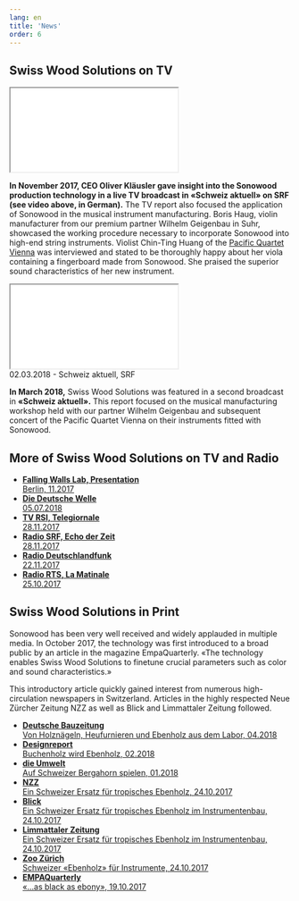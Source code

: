 ```yaml
---
lang: en
title: 'News'
order: 6
---
```


<div class="full-width">
<div class="wrap">

## Swiss Wood Solutions on TV

<div class="videocontainer">
<iframe src="//tp.srgssr.ch/p/srf/embed?urn=urn:srf:video:5e034e98-bd53-4f10-9439-4dca60fe9484&start=627" allowfullscreen name="Schweiz aktuell vom 28.11.2017">
</iframe>
</div>

**In November 2017, CEO Oliver Kläusler gave insight into the
Sonowood production technology in a live TV broadcast in «Schweiz aktuell» on
SRF (see video above, in German).** The TV report also focused the
application of Sonowood in the musical instrument manufacturing. Boris
Haug, violin manufacturer from our premium partner Wilhelm Geigenbau in
Suhr, showcased the working procedure necessary to incorporate Sonowood
into high-end string instruments. Violist Chin-Ting Huang of the
[Pacific Quartet Vienna](http://pacificquartet.com) was interviewed and
stated to be thoroughly happy about her viola containing a fingerboard
made from Sonowood. She praised the superior sound characteristics of
her new instrument.

<div class="videocontainer">
<iframe src='//tp.srgssr.ch/p/srf/embed?urn=urn:srf:video:496e96cd-8b96-4c48-9a94-9c0cacf98131&start=' allowfullscreen name='«Schweizer» Tropenholz im Test'></iframe>
<figcaption>02.03.2018 - Schweiz aktuell, SRF</figcaption>
</div>

**In March 2018,** Swiss Wood Solutions was featured in a second
broadcast in **«Schweiz aktuell».** This report focused on the musical
manufacturing workshop held with our partner Wilhelm Geigenbau and
subsequent concert of the Pacific Quartet Vienna on their instruments fitted with Sonowood.

</div>
</div>

<div class="full-width-red">
<div class="wrap">

## More of Swiss Wood Solutions on TV and Radio

  - [**Falling Walls Lab, Presentation**  
    Berlin,
    11.2017](https://www.youtube.com/embed/ciyMRf8cfoE?rel=0&showinfo=0)
  - [**Die Deutsche Welle**  
    05.07.2018](https://p.dw.com/p/30uK3)
  - [**TV RSI,
    Telegiornale**  
    28.11.2017](https://www.rsi.ch/play/tv/telegiornale/video/28-11-2017-legno-indigeno-peri-liutai?id=9841570&station=rete-uno)
  - [**Radio SRF, Echo der
    Zeit**  
    28.11.2017](https://www.srf.ch/play/radio/echo-der-zeit/audio/schweizer-tropenholz-fuer-musikinstrumente?id=70df976f-69dc-4ef3-94d7-68ac4b8823cc&startTime=2.104851039)
  - [**Radio
    Deutschlandfunk**  
    22.11.2017](http://www.deutschlandfunk.de/instrumentenbau-heimische-hoelzer-fuer-hochwertige-geigen.676.de.html?dram:article_id=401301)
  - [**Radio RTS, La
    Matinale**  
    25.10.2017](https://www.rts.ch/info/sciences-tech/environnement/9027757-l-erable-sycomore-parade-suisse-contre-l-extinction-du-bois-d-ebene.html)

</div>
</div>

<div class="full-width">
<div class="wrap">

## Swiss Wood Solutions in Print

Sonowood has been very well received and widely applauded in multiple media. In October 2017, the
technology was first introduced to a broad public by an article in the
magazine EmpaQuarterly. «The technology enables Swiss Wood Solutions to
finetune crucial parameters such as color and sound characteristics.»

This introductory article quickly gained interest from numerous
high-circulation newspapers in Switzerland. Articles in the highly
respected Neue Zürcher Zeitung NZZ as well as Blick and Limmattaler
Zeitung followed.

  - [**Deutsche Bauzeitung**  
    Von Holznägeln, Heufurnieren und Ebenholz aus dem Labor,
    04.2018](/assets/docs/201804_Deutsche-Bauzeitung.pdf)
  - [**Designreport**  
    Buchenholz wird Ebenholz,
    02.2018](/assets/docs/201802_Designreport.pdf)
  - [**die Umwelt**  
    Auf Schweizer Bergahorn spielen,
    01.2018](/assets/docs/201801_die-umwelt.pdf)
  - [**NZZ**  
    Ein Schweizer Ersatz für tropisches Ebenholz,
    24.10.2017](https://www.nzz.ch/wissenschaft/ein-schweizer-ersatz-fuer-tropisches-ebenholz-ld.1323798)
  - [**Blick**  
    Ein Schweizer Ersatz für tropisches Ebenholz im Instrumentenbau,
    24.10.2017](https://www.blick.ch/news/schweiz/materialforschung-ein-schweizer-ersatz-fuer-ebenholz-im-instrumentenbau-id7502187.html)
  - [**Limmattaler Zeitung**  
    Ein Schweizer Ersatz für tropisches Ebenholz im Instrumentenbau,
    24.10.2017](https://www.limmattalerzeitung.ch/limmattal/zuerich/ein-schweizer-ersatz-fuer-ebenholz-im-instrumentenbau-131836740)
  - [**Zoo Zürich**  
    Schweizer «Ebenholz» für Instrumente,
    24.10.2017](https://www.zoo.ch/zoonews/schweizer-«ebenholz»-für-instrumente)
  - [**EMPAQuarterly**  
    «...as black as ebony»,
    19.10.2017](/assets/docs/201710_EmpaQuarterly.pdf)

</div>
</div>

